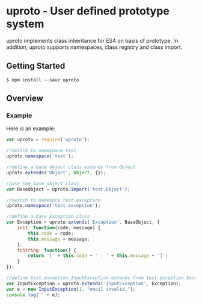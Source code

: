 # uproto - User defined prototype system

uproto implements class inheritance for ES4 on basis of prototype. In addition, uproto supports namespaces, class registry and class import.

## Getting Started

```shell
$ npm install --save uproto
```

## Overview
### Example

Here is an example:

```js
var uproto = require('uproto');

//switch to namespace test
uproto.namespace('test');

//define a base object class extends from Object
uproto.extends('Object', Object, {});

//use the base object class
var BaseObject = uproto.import('test.Object');

//switch to namespce test.exception
uproto.namespace('test.exception');

//define a base Exception class
var Exception = uproto.extends('Exception', BaseObject, {
    init: function(code, message) {
        this.code = code;
        this.message = message;
    },
    toString: function() {
        return '[' + this.code + ' : ' + this.message + ']';
    }
});

//define test.exception.InputException extends from test.exception.Exception
var InputException = uproto.extends('InputException', Exception);
var e = new InputException(1, "email invalid.");
console.log('' + e);
```